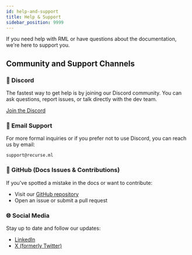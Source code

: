 ```yaml
---
id: help-and-support
title: Help & Support
sidebar_position: 9999
---
```


If you need help with RML or have questions about the documentation, we're here to support you.

## Community and Support Channels

### 💬 Discord

The fastest way to get help is by joining our Discord community. You can ask questions, report issues, or talk directly with the dev team.

[Join the Discord](https://discord.gg/AREwNQfy)

### 📧 Email Support

For more formal inquiries or if you prefer not to use Discord, you can reach us by email:

```
support@recurse.ml
```

### 🐙 GitHub (Docs Issues & Contributions)

If you've spotted a mistake in the docs or want to contribute:

- Visit our [GitHub repository](https://github.com/Recurse-ML/docs)
- Open an issue or submit a pull request

### 🌐 Social Media

Stay up to date and follow our updates:

- [LinkedIn](https://www.linkedin.com/company/recurse-ml/)
- [X (formerly Twitter)](https://x.com)
